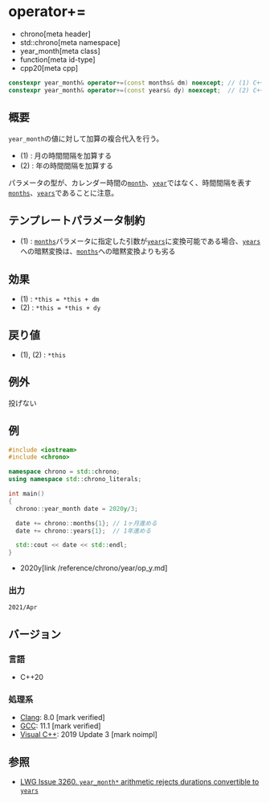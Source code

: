 # operator+=
* chrono[meta header]
* std::chrono[meta namespace]
* year_month[meta class]
* function[meta id-type]
* cpp20[meta cpp]

```cpp
constexpr year_month& operator+=(const months& dm) noexcept; // (1) C++20
constexpr year_month& operator+=(const years& dy) noexcept;  // (2) C++20
```

## 概要
`year_month`の値に対して加算の複合代入を行う。

- (1) : 月の時間間隔を加算する
- (2) : 年の時間間隔を加算する

パラメータの型が、カレンダー時間の[`month`](/reference/chrono/month.md)、[`year`](/reference/chrono/year.md)ではなく、時間間隔を表す[`months`](/reference/chrono/duration_aliases.md)、[`years`](/reference/chrono/duration_aliases.md)であることに注意。


## テンプレートパラメータ制約
- (1) : [`months`](/reference/chrono/duration_aliases.md)パラメータに指定した引数が[`years`](/reference/chrono/duration_aliases.md)に変換可能である場合、[`years`](/reference/chrono/duration_aliases.md)への暗黙変換は、[`months`](/reference/chrono/duration_aliases.md)への暗黙変換よりも劣る


## 効果
- (1) : `*this = *this + dm`
- (2) : `*this = *this + dy`


## 戻り値
- (1), (2) : `*this`


## 例外
投げない


## 例
```cpp example
#include <iostream>
#include <chrono>

namespace chrono = std::chrono;
using namespace std::chrono_literals;

int main()
{
  chrono::year_month date = 2020y/3;

  date += chrono::months{1}; // 1ヶ月進める
  date += chrono::years{1};  // 1年進める

  std::cout << date << std::endl;
}
```
* 2020y[link /reference/chrono/year/op_y.md]

### 出力
```
2021/Apr
```

## バージョン
### 言語
- C++20

### 処理系
- [Clang](/implementation.md#clang): 8.0 [mark verified]
- [GCC](/implementation.md#gcc): 11.1 [mark verified]
- [Visual C++](/implementation.md#visual_cpp): 2019 Update 3 [mark noimpl]


## 参照
- [LWG Issue 3260. `year_month*` arithmetic rejects durations convertible to `years`](http://www.open-std.org/jtc1/sc22/wg21/docs/papers/2020/p2117r0.html#3260)
